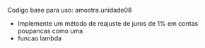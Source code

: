 Codigo base para uso: amostra.unidade08

* Implemente um método de reajuste de juros de 1% em contas poupancas como uma
* funcao lambda
 